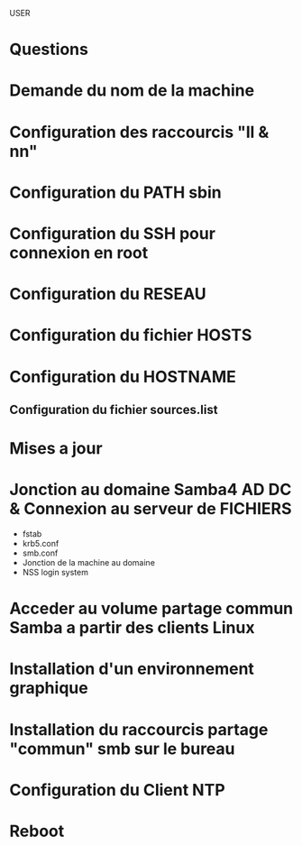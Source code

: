 USER

# Questions #
# Demande du nom de la machine #
# Configuration des raccourcis "ll & nn" #
# Configuration du PATH sbin #
# Configuration du SSH pour connexion en root #
# Configuration du RESEAU #
# Configuration du fichier HOSTS #
# Configuration du HOSTNAME #
## Configuration du fichier sources.list
# Mises a jour

# Jonction au domaine Samba4 AD DC & Connexion au serveur de FICHIERS #
- fstab
- krb5.conf
- smb.conf
- Jonction de la machine au domaine
- NSS login system

# Acceder au volume partage commun Samba a partir des clients Linux  #
# Installation d'un environnement graphique #
# Installation du raccourcis partage "commun" smb sur le bureau #

# Configuration du Client NTP #
# Reboot #